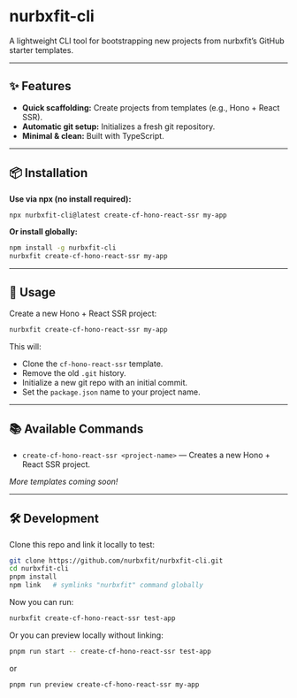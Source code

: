 # nurbxfit-cli

A lightweight CLI tool for bootstrapping new projects from nurbxfit’s GitHub starter templates.

---

## ✨ Features

- **Quick scaffolding:** Create projects from templates (e.g., Hono + React SSR).
- **Automatic git setup:** Initializes a fresh git repository.
- **Minimal & clean:** Built with TypeScript.

---

## 📦 Installation

**Use via npx (no install required):**
```sh
npx nurbxfit-cli@latest create-cf-hono-react-ssr my-app
```

**Or install globally:**
```sh
npm install -g nurbxfit-cli
nurbxfit create-cf-hono-react-ssr my-app
```

---

## 🚀 Usage

Create a new Hono + React SSR project:
```sh
nurbxfit create-cf-hono-react-ssr my-app
```

This will:
- Clone the `cf-hono-react-ssr` template.
- Remove the old `.git` history.
- Initialize a new git repo with an initial commit.
- Set the `package.json` name to your project name.

---

## 📚 Available Commands

- `create-cf-hono-react-ssr <project-name>` — Creates a new Hono + React SSR project.

*More templates coming soon!*

---

## 🛠 Development

Clone this repo and link it locally to test:

```sh
git clone https://github.com/nurbxfit/nurbxfit-cli.git
cd nurbxfit-cli
pnpm install
npm link   # symlinks "nurbxfit" command globally
```

Now you can run:
```sh
nurbxfit create-cf-hono-react-ssr test-app
```

Or you can preview locally without linking:
```sh
pnpm run start -- create-cf-hono-react-ssr test-app
```
or 
```sh
pnpm run preview create-cf-hono-react-ssr my-app
```